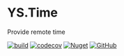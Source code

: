 # YS.Time

Provide remote time

[![build](https://github.com/yscorecore/ys.time/workflows/build/badge.svg)](https://github.com/yscorecore/ys.time/actions?query=workflow%3Abuild) [![codecov](https://codecov.io/gh/yscorecore/ys.time/branch/master/graph/badge.svg)](https://codecov.io/gh/yscorecore/ys.time) [![Nuget](https://img.shields.io/nuget/v/YS.Time.Core)](https://nuget.org/packages/YS.Time.Core/) [![GitHub](https://img.shields.io/github/license/yscorecore/ys.time)](https://github.com/yscorecore/ys.time/blob/master/LICENSE)
